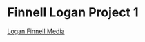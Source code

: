 # Finnell Logan Project 1
[Logan Finnell Media](https://creativecodingart2210fall2019section2.github.io/Finnell_Logan_ART2210/InClassexercise/Exercise_10_2_19_Media/Media1.html)

